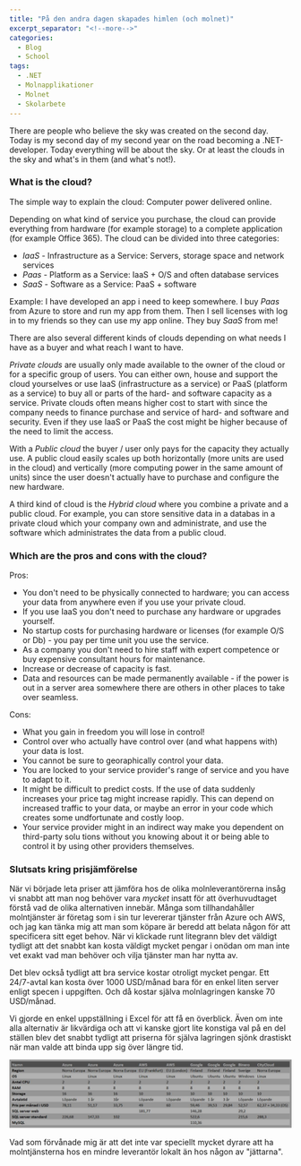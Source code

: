 ```yaml
---
title: "På den andra dagen skapades himlen (och molnet)"
excerpt_separator: "<!--more-->"
categories:
  - Blog
  - School
tags:
  - .NET
  - Molnapplikationer
  - Molnet
  - Skolarbete
---
```


There are people who believe the sky was created on the second day. 
Today is my second day of my second year on the road becoming a .NET-developer.
Today everything will be about the sky. Or at least the clouds in the sky and what's in them (and what's not!). 

### What is the cloud?

The simple way to explain the cloud: Computer power delivered online. 

Depending on what kind of service you purchase, the cloud can provide everything from hardware (for example storage) to a complete application (for example Office 365). The cloud can be divided into three categories:

- *IaaS* - Infrastructure as a Service: Servers, storage space and network services
- *Paas* - Platform as a Service: IaaS + O/S and often database services
- *SaaS* - Software as a Service: PaaS + software

Example: I have developed an app i need to keep somewhere. I buy *Paas* from Azure to store and run my app from them. Then I sell licenses with log in to my friends so they can use my app online. They buy *SaaS* from me! 

There are also several different kinds of clouds depending on what needs I have as a buyer and what reach I want to have. 

*Private clouds* are usually only made available to the owner of the cloud or for a specific group of users. You can either own, house and support the cloud yourselves or use IaaS (infrastructure as a service) or PaaS (platform as a service) to buy all or parts of the hard- and software capacity as a service. Private clouds often means higher cost to start with since the company needs to finance purchase and service of hard- and software and security. Even if they use IaaS or PaaS the cost might be higher because of the need to limit the access. 

With a *Public cloud* the buyer / user only pays for the capacity they actually use. A public cloud easily scales up both horizontally (more units are used in the cloud) and vertically (more computing power in the same amount of units) since the user doesn't actually have to purchase and configure the new hardware. 

A third kind of cloud is the *Hybrid cloud* where you combine a private and a public cloud. For example, you can store sensitive data in a databas in a private cloud which your company own and administrate, and use the software which administrates the data from a public cloud. 


### Which are the pros and cons with the cloud?

Pros:
- You don't need to be physically connected to hardware; you can access your data from anywhere even if you use your private cloud.
- If you use IaaS you don't need to purchase any hardware or upgrades yourself.
- No startup costs for purchasing hardware or licenses (for example O/S or Db) - you pay per time unit you use the service. 
- As a company you don't need to hire staff with expert competence or buy expensive consultant hours for maintenance. 
- Increase or decrease of capacity is fast. 
- Data and resources can be made permanently available - if the power is out in a server area somewhere there are others in other places to take over seamless. 

Cons:
- What you gain in freedom you will lose in control!
- Control over who actually have control over (and what happens with) your data is lost. 
- You cannot be sure to georaphically control your data. 
- You are locked to your service provider's range of service and you have to adapt to it. 
- It might be difficult to predict costs. If the use of data suddenly increases your price tag might increase rapidly. This can depend on increased traffic to your data, or maybe an error in your code which creates some undfortunate and costly loop. 
- Your service provider might in an indirect way make you dependent on third-party solu
tions without you knowing about it or being able to control it by using other providers themselves. 


### Slutsats kring prisjämförelse

När vi började leta priser att jämföra hos de olika molnleverantörerna insåg vi snabbt att man nog behöver vara _mycket_ insatt för att överhuvudtaget förstå vad de olika alternativen innebär. Många som tillhandahåller molntjänster är företag som i sin tur levererar tjänster från Azure och AWS, och jag kan tänka mig att man som köpare är beredd att belata någon för att specificera sitt eget behov. När vi klickade runt litegrann blev det väldigt tydligt att det snabbt kan kosta väldigt mycket pengar i onödan om man inte vet exakt vad man behöver och vilja tjänster man har nytta av. 

Det blev också tydligt att bra service kostar otroligt mycket pengar. Ett 24/7-avtal kan kosta över 1000 USD/månad bara för en enkel liten server enligt specen i uppgiften. Och då kostar själva molnlagringen kanske 70 USD/månad. 

Vi gjorde en enkel uppställning i Excel för att få en överblick. Även om inte alla alternativ är likvärdiga och att vi kanske gjort lite konstiga val på en del ställen blev det snabbt tydligt att priserna för själva lagringen sjönk drastiskt när man valde att binda upp sig över längre tid. 

![Klipp från jämförelsen](https://raw.githubusercontent.com/Baverstrand/Baverstrand.github.io/master/img/cloudprices.JPG)

Vad som förvånade mig är att det inte var speciellt mycket dyrare att ha molntjänsterna hos en mindre leverantör lokalt än hos någon av "jättarna".